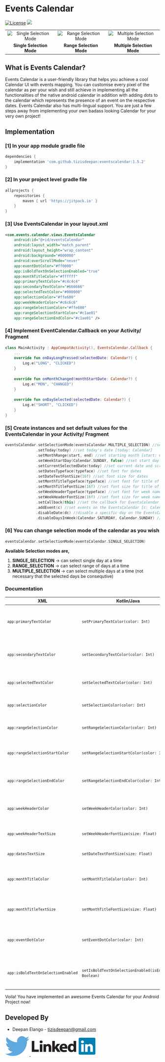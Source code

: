 # Events Calendar
[![License](https://img.shields.io/badge/license-Apache%202-4EB1BA.svg?style=flat-square)](https://www.apache.org/licenses/LICENSE-2.0.html)
[![](https://jitpack.io/v/tizisdeepan/eventscalendar.svg)](https://jitpack.io/#tizisdeepan/eventscalendar)

<table>
    <tr><td align="center"><img src="https://github.com/tizisdeepan/eventscalendar/blob/master/screenshots/ss1.png" alt="Single Selection Mode" width="100%"></td>
    <td align="center"><img src="https://github.com/tizisdeepan/eventscalendar/blob/master/screenshots/ss2.png" alt="Range Selection Mode" width="100%"></td>
    <td align="center"><img src="https://github.com/tizisdeepan/eventscalendar/blob/master/screenshots/ss3.png" alt="Multiple Selection Mode" width="100%"></td></tr>
    <tr><td align="center"><b>Single Selection Mode</b></td>
    <td align="center"><b>Range Selection Mode</b></td>
    <td align="center"><b>Multiple Selection Mode</b></td></tr>
</table>

## What is Events Calendar?
Events Calendar is a user-friendly library that helps you achieve a cool Calendar UI with events mapping. You can customise every pixel of the calendar as per your wish and still achieve in implementing all the functionalities of the native android calendar in addition with adding dots to the calendar which represents the presence of an event on the respective dates. Events Calendar also has multi-lingual support. You are just a few steps away from implementing your own badass looking Calendar for your very own project!

## Implementation
### [1] In your app module gradle file
```gradle
dependencies {
    implementation 'com.github.tizisdeepan:eventscalendar:1.5.2'
}
```

### [2] In your project level gradle file
```gradle
allprojects {
    repositories {
        maven { url 'https://jitpack.io' }
    }
}
```
### [3] Use EventsCalendar in your layout.xml
```xml
<com.events.calendar.views.EventsCalendar
    android:id="@+id/eventsCalendar"
    android:layout_width="match_parent"
    android:layout_height="wrap_content"
    android:background="#000000"
    android:overScrollMode="never"
    app:eventDotColor="#ff0000"
    app:isBoldTextOnSelectionEnabled="true"
    app:monthTitleColor="#ffffff"
    app:primaryTextColor="#c4c4c4"
    app:secondaryTextColor="#666666"
    app:selectedTextColor="#000000"
    app:selectionColor="#ffe600"
    app:weekHeaderColor="#c6c6c6"
    app:rangeSelectionColor="#ffe600"
    app:rangeSelectionStartColor="#c1ae01"
    app:rangeSelectionEndColor="#c1ae01" />
```
### [4] Implement EventCalendar.Callback on your Activity/ Fragment
```kotlin
class MainActivity : AppCompatActivity(), EventsCalendar.Callback {
    ...
    override fun onDayLongPressed(selectedDate: Calendar?) {
        Log.e("LONG", "CLICKED")
    }
    
    override fun onMonthChanged(monthStartDate: Calendar?) {
        Log.e("MON", "CHANGED")
    }

    override fun onDaySelected(selectedDate: Calendar?) {
        Log.e("SHORT", "CLICKED")
    }
}
```
### [5] Create instances and set default values for the EventsCalendar in your Activity/ Fragment
```kotlin
eventsCalendar.setSelectionMode(eventsCalendar.MULTIPLE_SELECTION) //set mode of Calendar
              .setToday(today) //set today's date [today: Calendar]
              .setMonthRange(start, end) //set starting month [start: Calendar] and ending month [end: Calendar]
              .setWeekStartDay(Calendar.SUNDAY, false) //set start day of the week as you wish [startday: Int, doReset: Boolean]
              .setCurrentSelectedDate(today) //set current date and scrolls the calendar to the corresponding month of the selected date [today: Calendar]
              .setDatesTypeface(typeface) //set font for dates
              .setDateTextFontSize(16f) //set font size for dates
              .setMonthTitleTypeface(typeface) //set font for title of the calendar
              .setMonthTitleFontSize(16f) //set font size for title of the calendar
              .setWeekHeaderTypeface(typeface) //set font for week names
              .setWeekHeaderFontSize(16f) //set font size for week names
              .setCallback(this) //set the callback for EventsCalendar
              .addEvent(c) //set events on the EventsCalendar [c: Calendar]
              .disableDate(dc) //disable a specific day on the EventsCalendar [c: Calendar]
              .disableDaysInWeek(Calendar.SATURDAY, Calendar.SUNDAY) //disable days in a week on the whole EventsCalendar [varargs days: Int]
```
### [6] You can change selection mode of the calendar as you wish
```kotlin
eventsCalendar.setSelectionMode(eventsCalendar.SINGLE_SELECTION)
```
**Available Selection modes are,**
1. **SINGLE_SELECTION** -> can select single day at a time
2. **RANGE_SELECTION** -> can select range of days at a time
2. **MULTIPLE_SELECTION** -> can select multiple days at a time (not necessary that the selected days be consequtive)
### Documentation

|XML|Kotlin/Java|Description|
|---|---|---|
|`app:primaryTextColor`|`setPrimaryTextColor(color: Int)`|**Primary Text** color of the calendar (selectable dates)|
|`app:secondaryTextColor`|`setSecondaryTextColor(color: Int)`|**Secondary Text** color of the calendar (disabled dates)|
|`app:selectedTextColor`|`setSelectedTextColor(color: Int)`|Text color of the **Selected** date|
|`app:selectionColor`|`setSelectionColor(color: Int)`|Color for the **Selection Circle**|
|`app:rangeSelectionColor`|`setRangeSelectionColor(color: Int)`|Color for the **Selection Background**|
|`app:rangeSelectionStartColor`|`setRangeSelectionStartColor(color: Int)`|Color for the **Range Start Selection Background**|
|`app:rangeSelectionEndColor`|`setRangeSelectionEndColor(color: Int)`|Color for the **Range End Selection Background**|
|`app:weekHeaderColor`|`setWeekHeaderColor(color: Int)`|Text color for the **Week Header** labels|
|`app:weekHeaderTextSize`|`setWeekHeaderFontSize(size: Float)`|Text size for the **Week Header** labels|
|`app:datesTextSize`|`setDateTextFontSize(size: Float)`|Text size for the **Date** labels|
|`app:monthTitleColor`|`setMonthTitleColor(color: Int)`|Text color for the **Month Title** in the calendar view|
|`app:monthTitleTextSize`|`setMonthTitleFontSize(size: Float)`|Text size for the **Month Title** in the calendar view|
|`app:eventDotColor`|`setEventDotColor(color: Int)`|Color for the **Event Dots** marked in the calendar view|
|`app:isBoldTextOnSelectionEnabled`|`setIsBoldTextOnSelectionEnabled(isEnabled: Boolean)`|Sets whether the dates should be **highlighted** or not|

Voila! You have implemented an awesome Events Calendar for your Android Project now!

Developed By
------------

* Deepan Elango - <tizisdeepan@gmail.com>

<a href="https://twitter.com/tizisdeepan">
  <img alt="Follow me on Twitter" src="./screenshots/twitter.png" />
</a>
<a href="https://www.linkedin.com/in/tizisdeepan/">
  <img alt="Add me to Linkedin" src="./screenshots/linkedin.png" />
</a>
